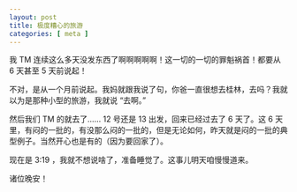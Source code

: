 ```yaml
---
layout: post
title: 极度糟心的旅游
categories: [ meta ]
--- 
```



我 TM 连续这么多天没发东西了啊啊啊啊啊！这一切的一切的罪魁祸首！都要从 6 天甚至 5 天前说起！

不对，是从一个月前说起。我妈就跟我说了句，你爸一直很想去桂林，去吗？我就以为是那种小型的旅游，我就说 “去啊。”

然后我们 TM 的就去了…… 12 号还是 13 出发，回来已经过去了 6 天了。这 6 天里，有闷的一批的，有没那么闷的一批的，但是无论如何，昨天就是闷的一批的典型例子。当然开心也是有的（因为要回家了）。

现在是 3:19 ，我就不想说啥了，准备睡觉了。这事儿明天咱慢慢道来。

诸位晚安！